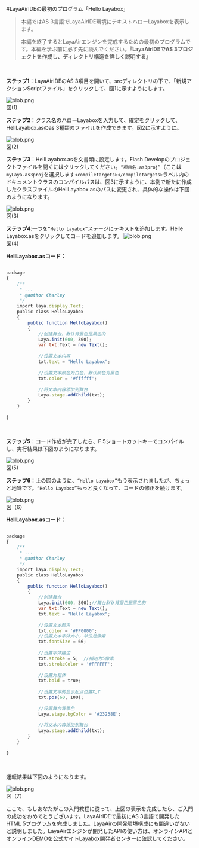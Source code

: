 #LayaAirIDEの最初のプログラム「Hello Layabox」

>本編ではAS 3言語でLayaAirIDE環境にテキストハローLayaboxを表示します。
>
>本編を終了するとLayaAirエンジンを完成するための最初のプログラムです。本編を学ぶ前に必ず先に読んでください。**『LayaAirIDEでAS 3プロジェクトを作成し、ディレクトリ構造を詳しく説明する』**
>

​


 **ステップ1**：LayaAirIDEのAS 3項目を開いて、srcディレクトリの下で、「新規アクションScriptファイル」をクリックして、図1に示すようにします。

​![blob.png](img/1.png)<br/>
図(1)



​**ステップ2**：クラス名のハローLayaboxを入力して、確定をクリックして、HellLayabox.asのas 3種類のファイルを作成できます。図2に示すように。

​![blob.png](img/2.png)<br/>
図(2)



​**ステップ3**：HellLayabox.asを文書類に設定します。Flash Developのプロジェクトファイルを開くにはクリックしてください。`“项目名.as3proj”`（ここは`myLaya.as3proj`を選択します`<compiletargets></compiletargets>`ラベル内のドキュメントクラスのコンパイルパスは、図3に示すように、本例で新たに作成したクラスファイルのHellLayabox.asのパスに変更され、具体的な操作は下図のようになります。

​![blob.png](img/3.png)<br/>
図(3)



​**ステップ4**:一つを`“Hello Layabox”`ステージにテキストを追加します。Helle Layabox.asをクリックしてコードを追加します。
​![blob.png](img/4.png)<br/>
図(4)



**HellLayabox.asコード：**


```javascript

package 
{
    /**
     * ...
     * @author Charley
     */
    import laya.display.Text;
    public class HelloLayabox
    {
        public function HelloLayabox()
        {
            //创建舞台，默认背景色是黑色的
            Laya.init(600, 300);
            var txt:Text = new Text();
             
            //设置文本内容
            txt.text = "Hello Layabox";
             
            //设置文本颜色为白色，默认颜色为黑色
            txt.color = '#ffffff';
             
            //将文本内容添加到舞台 
            Laya.stage.addChild(txt);       
        }
    }
 
}

```


​

**ステップ5**：コード作成が完了したら、F 5ショートカットキーでコンパイルし、実行結果は下図のようになります。

​![blob.png](img/5.png)<br/>
図(5)



​**ステップ6**：上の図のように、`“Hello Layabox”`もう表示されましたが、ちょっと地味です。`“Hello Layabox”`もっと良くなって、コードの修正を続けます。

​![blob.png](img/6.png)<br/>
図（6）

**HellLayabox.asコード：**


```javascript

package 
{
    /**
     * ...
     * @author Charley
     */
    import laya.display.Text;
    public class HelloLayabox
    {
        public function HelloLayabox()
        {
            //创建舞台
            Laya.init(600, 300);//舞台默认背景色是黑色的
            var txt:Text = new Text();
            txt.text = "Hello Layabox";
             
            //设置文本颜色
            txt.color = '#FF0000';
            //设置文本字体大小，单位是像素
            txt.fontSize = 66;
             
            //设置字体描边
            txt.stroke = 5;  //描边为5像素
            txt.strokeColor = '#FFFFFF';
             
            //设置为粗体
            txt.bold = true;
             
            //设置文本的显示起点位置X,Y
            txt.pos(60, 100);
             
            //设置舞台背景色
            Laya.stage.bgColor = '#23238E';
             
            //将文本内容添加到舞台
            Laya.stage.addChild(txt);
        }
    }
 
}
```


​

運転結果は下図のようになります。

​![blob.png](img/7.png)<br/>
図（7）



ここで、もしあなたがこの入門教程に従って、上図の表示を完成したら、ご入門の成功をおめでとうございます。LayaAirIDEで最初にAS 3言語で開発したHTML 5プログラムを完成しました。LayaAirの開発環境構成にも間違いがないと説明しました。LayaAirエンジンが開発したAPIの使い方は、オンラインAPIとオンラインDEMOを公式サイトLayabox開発者センターに確認してください。

